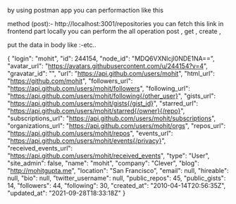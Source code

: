 by using postman app you can performaction like this 

method (post):-   http://localhost:3001/repositories  you can fetch this link in frontend part locally you can perform the all operation post , get , create ,


  put the data in body like :-etc..
  
  {
  "login": "mohit",
  "id": 244154,
  "node_id": "MDQ6VXNlcjI0NDE1NA==",
  "avatar_url": "https://avatars.githubusercontent.com/u/244154?v=4",
  "gravatar_id": "",
  "url": "https://api.github.com/users/mohit",
  "html_url": "https://github.com/mohit",
  "followers_url": "https://api.github.com/users/mohit/followers",
  "following_url": "https://api.github.com/users/mohit/following{/other_user}",
  "gists_url": "https://api.github.com/users/mohit/gists{/gist_id}",
  "starred_url": "https://api.github.com/users/mohit/starred{/owner}{/repo}",
  "subscriptions_url": "https://api.github.com/users/mohit/subscriptions",
  "organizations_url": "https://api.github.com/users/mohit/orgs",
  "repos_url": "https://api.github.com/users/mohit/repos",
  "events_url": "https://api.github.com/users/mohit/events{/privacy}",
  "received_events_url": "https://api.github.com/users/mohit/received_events",
  "type": "User",
  "site_admin": false,
  "name": "mohit",
  "company": "Clever",
  "blog": "http://mohitgupta.me",
  "location": "San Francisco",
  "email": null,
  "hireable": null,
  "bio": null,
  "twitter_username": null,
  "public_repos": 45,
  "public_gists": 14,
  "followers": 44,
  "following": 30,
  "created_at": "2010-04-14T20:56:35Z",
  "updated_at": "2021-09-28T18:33:18Z"
}
